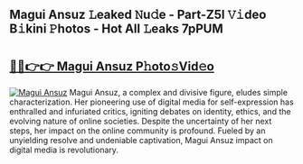 ## Magui Ansuz 𝙻eaked 𝙽u𝚍e - Part-Z5l 𝚅𝚒deo B𝚒kini 𝙿hotos - Hot All 𝙻eaks 7pPUM

# <h2><a href="http://ld59djq.urlbe.top/?page=Magui+Ansuz">🔗🔗👉👉 Magui Ansuz P𝚑oto𝚜Vid𝚎o</a></h2>

[![Magui Ansuz](https://i.imgur.com/eBuTRDB.gif)](http://ld59djq.urlbe.top/?page=Magui+Ansuz)
Magui Ansuz, a complex and divisive figure, eludes simple characterization. Her pioneering use of digital media for self-expression has enthralled and infuriated critics, igniting debates on identity, ethics, and the evolving nature of online societies. Despite the uncertainty of her next steps, her impact on the online community is profound. Fueled by an unyielding resolve and undeniable captivation, Magui Ansuz impact on digital media is revolutionary.
